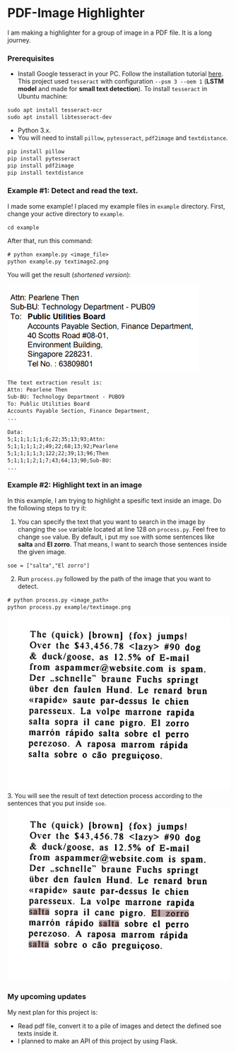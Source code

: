 # PDF-Image Highlighter
I am making a highlighter for a group of image in a PDF file. It is a long journey.

### Prerequisites
* Install Google tesseract in your PC. Follow the installation tutorial [here](https://github.com/tesseract-ocr/tesseract/wiki#installation). This project used `tesseract` with configuration `--psm 3 --oem 1` (**LSTM model** and made for **small text detection**). To install `tesseract` in Ubuntu machine:
````
sudo apt install tesseract-ocr
sudo apt install libtesseract-dev
````
* Python 3.x.
* You will need to install `pillow`, `pytesseract`, `pdf2image` and `textdistance`.
````
pip install pillow
pip install pytesseract
pip install pdf2image
pip install textdistance
````
### Example #1: Detect and read the text.

I made some example! I placed my example files in `example` directory. First, change your active directory to `example`.
````
cd example
````

After that, run this command:
````
# python example.py <image_file>
python example.py textimage2.png
````

You will get the result (*shortened version*):

![Example Image](example/textimage2.png)

````
The text extraction result is: 
Attn: Pearlene Then
Sub-BU: Technology Department - PUBO9
To: Public Utilities Board
Accounts Payable Section, Finance Department,
...

Data: 
5;1;1;1;1;1;6;22;35;13;93;Attn:
5;1;1;1;1;2;49;22;68;13;92;Pearlene
5;1;1;1;1;3;122;22;39;13;96;Then
5;1;1;1;2;1;7;43;64;13;90;Sub-BU:
...
````

### Example #2: Highlight text in an image
In this example, I am trying to highlight a spesific text inside an image. Do the following steps to try it:
1. You can specify the text that you want to search in the image by changing the `soe` variable located at line 128 on `process.py`. Feel free to change `soe` value. By default, i put my `soe` with some sentences like **salta** and **El zorro**. That means, I want to search those sentences inside the given image.
````
soe = ["salta","El zorro"]
````
2. Run `process.py` followed by the path of the image that you want to detect.
````
# python process.py <image_path>
python process.py example/textimage.png
````
![Image](example/textimage.png)
3. You will see the result of text detection process according to the sentences that you put inside `soe`.
![Result](output/result.png)

### My upcoming updates
My next plan for this project is:
* Read pdf file, convert it to a pile of images and detect the defined soe texts inside it.
* I planned to make an API of this project by using Flask.